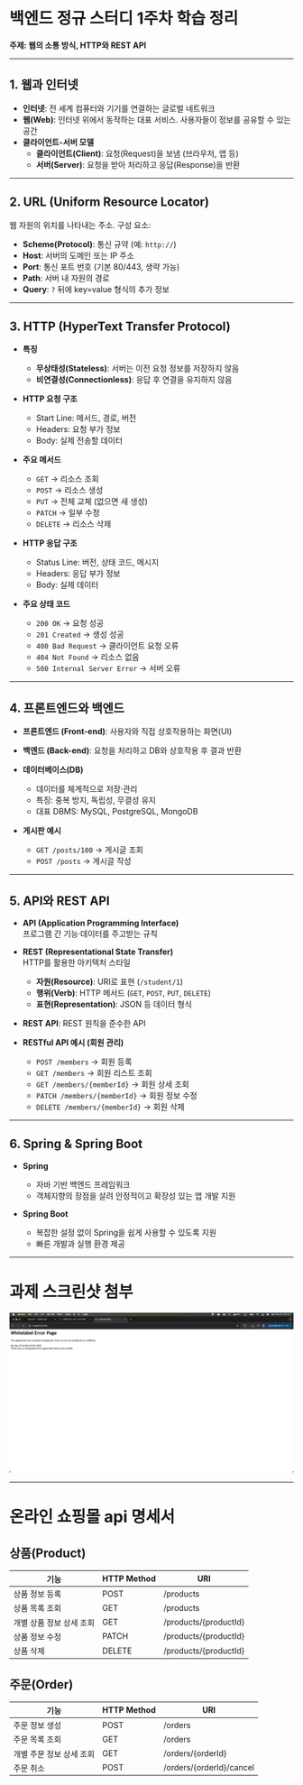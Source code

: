 # 백엔드 정규 스터디 1주차 학습 정리
**주제: 웹의 소통 방식, HTTP와 REST API**

---

## 1. 웹과 인터넷
- **인터넷**: 전 세계 컴퓨터와 기기를 연결하는 글로벌 네트워크
- **웹(Web)**: 인터넷 위에서 동작하는 대표 서비스. 사용자들이 정보를 공유할 수 있는 공간
- **클라이언트-서버 모델**
    - **클라이언트(Client)**: 요청(Request)을 보냄 (브라우저, 앱 등)
    - **서버(Server)**: 요청을 받아 처리하고 응답(Response)을 반환

---

## 2. URL (Uniform Resource Locator)
웹 자원의 위치를 나타내는 주소. 구성 요소:
- **Scheme(Protocol)**: 통신 규약 (예: `http://`)
- **Host**: 서버의 도메인 또는 IP 주소
- **Port**: 통신 포트 번호 (기본 80/443, 생략 가능)
- **Path**: 서버 내 자원의 경로
- **Query**: `?` 뒤에 key=value 형식의 추가 정보

---

## 3. HTTP (HyperText Transfer Protocol)
- **특징**
    - **무상태성(Stateless)**: 서버는 이전 요청 정보를 저장하지 않음
    - **비연결성(Connectionless)**: 응답 후 연결을 유지하지 않음

- **HTTP 요청 구조**
    - Start Line: 메서드, 경로, 버전
    - Headers: 요청 부가 정보
    - Body: 실제 전송할 데이터

- **주요 메서드**
    - `GET` → 리소스 조회
    - `POST` → 리소스 생성
    - `PUT` → 전체 교체 (없으면 새 생성)
    - `PATCH` → 일부 수정
    - `DELETE` → 리소스 삭제

- **HTTP 응답 구조**
    - Status Line: 버전, 상태 코드, 메시지
    - Headers: 응답 부가 정보
    - Body: 실제 데이터

- **주요 상태 코드**
    - `200 OK` → 요청 성공
    - `201 Created` → 생성 성공
    - `400 Bad Request` → 클라이언트 요청 오류
    - `404 Not Found` → 리소스 없음
    - `500 Internal Server Error` → 서버 오류

---

## 4. 프론트엔드와 백엔드
- **프론트엔드 (Front-end)**: 사용자와 직접 상호작용하는 화면(UI)
- **백엔드 (Back-end)**: 요청을 처리하고 DB와 상호작용 후 결과 반환

- **데이터베이스(DB)**
    - 데이터를 체계적으로 저장·관리
    - 특징: 중복 방지, 독립성, 무결성 유지
    - 대표 DBMS: MySQL, PostgreSQL, MongoDB

- **게시판 예시**
    - `GET /posts/100` → 게시글 조회
    - `POST /posts` → 게시글 작성

---

## 5. API와 REST API
- **API (Application Programming Interface)**  
  프로그램 간 기능·데이터를 주고받는 규칙

- **REST (Representational State Transfer)**  
  HTTP를 활용한 아키텍처 스타일
    - **자원(Resource)**: URI로 표현 (`/student/1`)
    - **행위(Verb)**: HTTP 메서드 (`GET`, `POST`, `PUT`, `DELETE`)
    - **표현(Representation)**: JSON 등 데이터 형식

- **REST API**: REST 원칙을 준수한 API

- **RESTful API 예시 (회원 관리)**
    - `POST /members` → 회원 등록
    - `GET /members` → 회원 리스트 조회
    - `GET /members/{memberId}` → 회원 상세 조회
    - `PATCH /members/{memberId}` → 회원 정보 수정
    - `DELETE /members/{memberId}` → 회원 삭제

---

## 6. Spring & Spring Boot
- **Spring**
    - 자바 기반 백엔드 프레임워크
    - 객체지향의 장점을 살려 안정적이고 확장성 있는 앱 개발 지원

- **Spring Boot**
    - 복잡한 설정 없이 Spring을 쉽게 사용할 수 있도록 지원
    - 빠른 개발과 실행 환경 제공

---

# 과제 스크린샷 첨부
![image](./screenshot.png)

---

# 온라인 쇼핑몰 api 명세서
## 상품(Product)
| 기능 | HTTP Method | URI |
|---|---|---|
| 상품 정보 등록 | POST | /products |
| 상품 목록 조회 | GET | /products |
| 개별 상품 정보 상세 조회 | GET | /products/{productId} |
| 상품 정보 수정 | PATCH | /products/{productId} |
| 상품 삭제 | DELETE | /products/{productId} |

## 주문(Order)
| 기능 | HTTP Method | URI |
|---|---|---|
| 주문 정보 생성 | POST | /orders |
| 주문 목록 조회 | GET | /orders |
| 개별 주문 정보 상세 조회 | GET | /orders/{orderId} |
| 주문 취소 | POST | /orders/{orderId}/cancel |